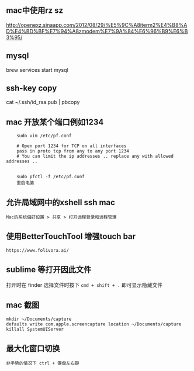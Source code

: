 mac中使用rz sz
---
http://openexz.sinaapp.com/2012/08/29/%E5%9C%A8iterm2%E4%B8%AD%E4%BD%BF%E7%94%A8zmodem%E7%9A%84%E6%96%B9%E6%B3%95/


mysql
---
brew services start mysql

ssh-key copy
---
cat ~/.ssh/id_rsa.pub | pbcopy


mac 开放某个端口例如1234
---

		sudo vim /etc/pf.conf

		# Open port 1234 for TCP on all interfaces
		pass in proto tcp from any to any port 1234
		# You can limit the ip addresses .. replace any with allowed addresses ..


		sudo pfctl -f /etc/pf.conf
		重启电脑


允许局域网中的xshell ssh mac
---

    Mac的系统偏好设置 > 共享 > 打开远程登录和远程管理


使用BetterTouchTool 增强touch bar
---
    https://www.folivora.ai/


sublime 等打开因此文件
---

打开时在 finder 选择文件时按下 `cmd + shift + .` 即可显示隐藏文件


mac 截图
---

    mkdir ~/Documents/capture
    defaults write com.apple.screencapture location ~/Documents/capture
    killall SystemUIServer


最大化窗口切换
---
    非手势的情况下 ctrl + 键盘左右键

